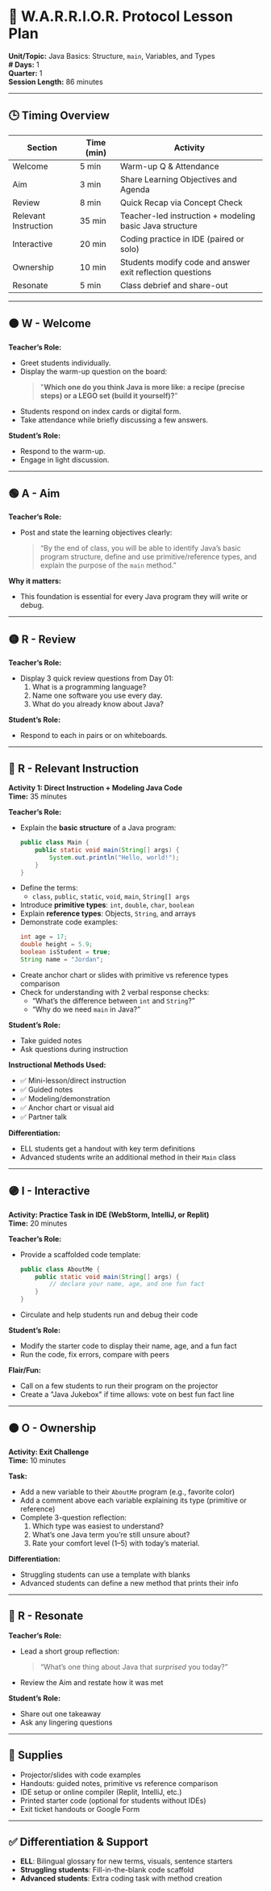 # 🧠 W.A.R.R.I.O.R. Protocol Lesson Plan

**Unit/Topic:** Java Basics: Structure, `main`, Variables, and Types  
**# Days:** 1  
**Quarter:** 1  
**Session Length:** 86 minutes  

---

## 🕒 Timing Overview

| Section       | Time (min) | Activity                                                   |
|---------------|------------|------------------------------------------------------------|
| Welcome       | 5 min      | Warm-up Q & Attendance                                     |
| Aim           | 3 min      | Share Learning Objectives and Agenda                       |
| Review        | 8 min      | Quick Recap via Concept Check                              |
| Relevant Instruction | 35 min     | Teacher-led instruction + modeling basic Java structure   |
| Interactive   | 20 min     | Coding practice in IDE (paired or solo)                    |
| Ownership     | 10 min     | Students modify code and answer exit reflection questions  |
| Resonate      | 5 min      | Class debrief and share-out                                |

---

## 🟠 W - Welcome

**Teacher’s Role:**
- Greet students individually.
- Display the warm-up question on the board:
  > "**Which one do you think Java is more like: a recipe (precise steps) or a LEGO set (build it yourself)?**"
- Students respond on index cards or digital form.
- Take attendance while briefly discussing a few answers.

**Student’s Role:**
- Respond to the warm-up.
- Engage in light discussion.

---

## 🟢 A - Aim

**Teacher’s Role:**
- Post and state the learning objectives clearly:
  > “By the end of class, you will be able to identify Java’s basic program structure, define and use primitive/reference types, and explain the purpose of the `main` method.”

**Why it matters:**
- This foundation is essential for every Java program they will write or debug.

---

## 🟡 R - Review

**Teacher’s Role:**
- Display 3 quick review questions from Day 01:
  1. What is a programming language?
  2. Name one software you use every day.
  3. What do you already know about Java?

**Student’s Role:**
- Respond to each in pairs or on whiteboards.

---

## 🔵 R - Relevant Instruction

**Activity 1: Direct Instruction + Modeling Java Code**  
**Time:** 35 minutes  

**Teacher’s Role:**
- Explain the **basic structure** of a Java program:
  ```java
  public class Main {
      public static void main(String[] args) {
          System.out.println("Hello, world!");
      }
  }
  ```
- Define the terms:
  - `class`, `public`, `static`, `void`, `main`, `String[] args`
- Introduce **primitive types**: `int`, `double`, `char`, `boolean`
- Explain **reference types**: Objects, `String`, and arrays
- Demonstrate code examples:
  ```java
  int age = 17;
  double height = 5.9;
  boolean isStudent = true;
  String name = "Jordan";
  ```
- Create anchor chart or slides with primitive vs reference types comparison
- Check for understanding with 2 verbal response checks:
  - “What’s the difference between `int` and `String`?”
  - “Why do we need `main` in Java?”

**Student’s Role:**
- Take guided notes
- Ask questions during instruction

**Instructional Methods Used:**
- ✅ Mini-lesson/direct instruction  
- ✅ Guided notes  
- ✅ Modeling/demonstration  
- ✅ Anchor chart or visual aid  
- ✅ Partner talk

**Differentiation:**
- ELL students get a handout with key term definitions
- Advanced students write an additional method in their `Main` class

---

## 🟣 I - Interactive

**Activity: Practice Task in IDE (WebStorm, IntelliJ, or Replit)**  
**Time:** 20 minutes  

**Teacher’s Role:**
- Provide a scaffolded code template:
  ```java
  public class AboutMe {
      public static void main(String[] args) {
          // declare your name, age, and one fun fact
      }
  }
  ```
- Circulate and help students run and debug their code

**Student’s Role:**
- Modify the starter code to display their name, age, and a fun fact
- Run the code, fix errors, compare with peers

**Flair/Fun:**
- Call on a few students to run their program on the projector
- Create a "Java Jukebox" if time allows: vote on best fun fact line

---

## 🟤 O - Ownership

**Activity: Exit Challenge**  
**Time:** 10 minutes  

**Task:**
- Add a new variable to their `AboutMe` program (e.g., favorite color)
- Add a comment above each variable explaining its type (primitive or reference)
- Complete 3-question reflection:
  1. Which type was easiest to understand?
  2. What’s one Java term you’re still unsure about?
  3. Rate your comfort level (1–5) with today’s material.

**Differentiation:**
- Struggling students can use a template with blanks
- Advanced students can define a new method that prints their info

---

## 🔴 R - Resonate

**Teacher’s Role:**
- Lead a short group reflection:
  > “What’s one thing about Java that *surprised* you today?”
- Review the Aim and restate how it was met

**Student’s Role:**
- Share out one takeaway
- Ask any lingering questions

---

## 🧰 Supplies

- Projector/slides with code examples  
- Handouts: guided notes, primitive vs reference comparison  
- IDE setup or online compiler (Replit, IntelliJ, etc.)  
- Printed starter code (optional for students without IDEs)  
- Exit ticket handouts or Google Form  

---

## ✅ Differentiation & Support

- **ELL**: Bilingual glossary for new terms, visuals, sentence starters  
- **Struggling students**: Fill-in-the-blank code scaffold  
- **Advanced students**: Extra coding task with method creation